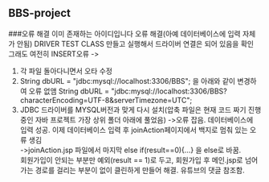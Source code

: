 ## BBS-project

###오류 해결 
이미 존재하는 아이디입니다 오류 해결(아예 데이터베이스에 입력 자체가 안됨) 
DRIVER TEST CLASS 만들고 실행해서 드라이버 연결은 되어 있음을 확인  
그래도 여전히 INSERT오류 
-> 
1. 각 파일 돌아다니면서 오타 수정 
2. String dbURL = "jdbc:mysql://localhost:3306/BBS"; 을 아래와 같이 변경하여 오류 없앰 
String dbURL = "jdbc:mysql://localhost:3306/BBS?characterEncoding=UTF-8&serverTimezone=UTC"; 
3. JDBC 드라이버를 MYSQL버전과 맞게 다시 설치(압축 파일은 현재 코드 짜기 진행중인 자바 프로젝트 가장 상위 폴더 아래에 풀었음) 
->오류 잡음. 데이터베이스에 입력 성공. 
이제 데이터베이스 입력 후 joinAction페이지에서 백지로 멈춰 있는 오류 생김  
->joinAction.jsp 파일에서 마지막 else if(result==0){...} 을 else로 바꿈.  
회원가입이 안되는 부분만 예외(result == 1)로 두고, 
회원가입 후 메인.jsp로 넘어가는 경로를 걸리는 부분이 없이 클린하게 만들어 해결. 유튜브의 댓글 참조함. 
